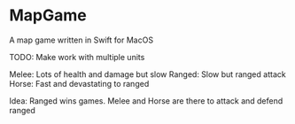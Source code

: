 # MapGame
A map game written in Swift for MacOS

TODO: Make work with multiple units

Melee: Lots of health and damage but slow
Ranged: Slow but ranged attack
Horse: Fast and devastating to ranged

Idea: Ranged wins games. Melee and Horse are there to attack and defend ranged